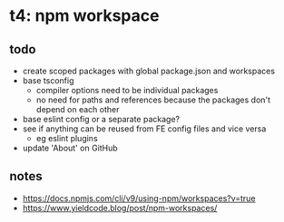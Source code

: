 # t4: npm workspace

## todo

- create scoped packages with global package.json and workspaces
- base tsconfig
  - compiler options need to be individual packages
  - no need for paths and references because the packages don't depend on each other
- base eslint config or a separate package?
- see if anything can be reused from FE config files and vice versa
  - eg eslint plugins
- update 'About' on GitHub

## notes

- https://docs.npmjs.com/cli/v9/using-npm/workspaces?v=true
- https://www.yieldcode.blog/post/npm-workspaces/